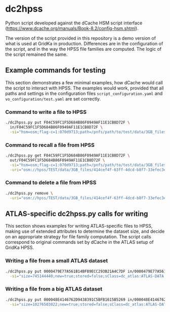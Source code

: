 # dc2hpss
Python script developed against the dCache HSM script interface (https://www.dcache.org/manuals/Book-8.2/config-hsm.shtml).

The version of the script provided in this repository is a demo version of what is used at GridKa in production.
Differences are in the configuration of the script, and in the way the HPSS file families are computed.
The logic of the script remained the same.

## Example commands for testing

This section demonstrates a few minimal examples, how dCache would call the script to interact with HPSS.
The examples would work, provided that all paths and settings in the configuration files `script_configuration.yaml`
and `vo_configuration/test.yaml` are set correctly.

### Command to write a file to HPSS

```bash
./dc2hpss.py put F04C59FC1F5D684B86F0949AF11E1CB8D72F \
  in/F04C59FC1F5D684B86F0949AF11E1CB8D72F \
  -si="hsm=osm;flag-c=1:070d9713;path=/pnfs/path/to/test/data/3GB_files/414cef4f-63ff-4dcd-b8f7-33efec3e09ae.file;store=dc_test;"
```
### Command to recall a file from HPSS

```bash
./dc2hpss.py get F04C59FC1F5D684B86F0949AF11E1CB8D72F \
  out/F04C59FC1F5D684B86F0949AF11E1CB8D72F \
  -si="hsm=osm;flag-c=1:070d9713;path=/pnfs/path/to/test/data/3GB_files/414cef4f-63ff-4dcd-b8f7-33efec3e09ae.file;store=dc_test;" \
  -uri="osm://hpss/TEST/data/3GB_files/414cef4f-63ff-4dcd-b8f7-33efec3e09ae.file?pnfsid=F04C59FC1F5D684B86F0949AF11E1CB8D72F"
```
### Command to delete a file from HPSS

```bash
./dc2hpss.py remove \
  -uri="osm://hpss/TEST/data/3GB_files/414cef4f-63ff-4dcd-b8f7-33efec3e09ae.file?pnfsid=F04C59FC1F5D684B86F0949AF11E1CB8D72F"
```

## ATLAS-specific dc2hpss.py calls for writing

This section shows examples for writing ATLAS-specific files to HPSS, making use of extended attributes to determine
the dataset size, and decide on an appropriate strategy for file family computation. The script calls correspond to
original commands set by dCache in the ATLAS setup of GridKa HPSS.

### Writing a file from a small ATLAS dataset

```bash
./dc2hpss.py put 0000479E77A561B14BFB9ECC293B21A4C7DF in/0000479E77A561B14BFB9ECC293B21A4C7DF \
  -si="size=745144440;new=true;stored=false;sClass=dc_atlas:ATLAS-DATA;cClass=-;hsm=osm;accessLatency=NEARLINE;retentionPolicy=CUSTODIAL;xattr.dataset_length=4;writeToken=745824;gid=5300;StoreName=dc_atlas;xattr.dataset_bytes=2820065392;xattr.dataset_name=data23_calib.00459939.calibration_LArElec-LatomeRuns-32s-High-All-DT-RawData.daq.RAW;xattr.xdg.origin.url=https://eosatlas.cern.ch:443/eos/atlas/atlastier0/rucio/data23_calib/calibration_LArElec-LatomeRuns-32s-High-All-DT-RawData/00459939/data23_calib.00459939.calibration_LArElec-LatomeRuns-32s-High-All-DT-RawData.daq.RAW/data23_calib.00459939.calibration_LArElec-LatomeRuns-32s-High-All-DT-RawData.daq.RAW._lb0000._SFO-3._0001.data?copy_mode=pull;flag-c=1:7674b216;path=/pnfs/gridka.de/atlas/atlasdatatape/data23_calib/RAW/other/data23_calib.00459939.calibration_LArElec-LatomeRuns-32s-High-All-DT-RawData.daq.RAW/data23_calib.00459939.calibration_LArElec-LatomeRuns-32s-High-All-DT-RawData.daq.RAW._lb0000._SFO-3._0001.data;uid=11001;SpaceTokenDescription=ATLASDATATAPE;xattr.dataset_scope=data23_calib;links=00004B98D2EBDC2A4333AEB819D7CC671B1C data23_calib.00459939.calibration_LArElec-LatomeRuns-32s-High-All-DT-RawData.daq.RAW._lb0000._SFO-3._0001.data;SpaceToken=745824;LinkGroupId=7;store=dc_atlas;group=ATLAS-DATA;bfid=<Unknown>;"
```

### Writing a file from a big ATLAS dataset

```bash
./dc2hpss.py put 000048E4146762D9438391C5BFB1615B5269 in/000048E4146762D9438391C5BFB1615B5269 \
  -si="size=10276503022;new=true;stored=false;sClass=dc_atlas:ATLAS-DATA;cClass=-;hsm=osm;accessLatency=NEARLINE;retentionPolicy=CUSTODIAL;xattr.dataset_length=4729;writeToken=745824;gid=5300;StoreName=dc_atlas;xattr.dataset_bytes=43630167902656;xattr.dataset_name=data17_5TeV.00341027.physics_Main.merge.AOD.r11215_p3764_tid17366429_00;xattr.xdg.origin.url=https://eosatlas.cern.ch:443/eos/atlas/atlasdatadisk/rucio/data17_5TeV/9e/19/AOD.17366429._000303.pool.root.1?copy_mode=pull;flag-c=1:05ca01e6;path=/pnfs/gridka.de/atlas/atlasdatatape/data17_5TeV/AOD/r11215_p3764/data17_5TeV.00341027.physics_Main.merge.AOD.r11215_p3764_tid17366429_00/AOD.17366429._000303.pool.root.1_1693321992;uid=11001;SpaceTokenDescription=ATLASDATATAPE;xattr.dataset_scope=data17_5TeV;links=000031DE23DA89174F3684EE2DF4FB0C23CB AOD.17366429._000303.pool.root.1_1693321992;SpaceToken=745824;LinkGroupId=7;store=dc_atlas;group=ATLAS-DATA;bfid=<Unknown>;"
```
